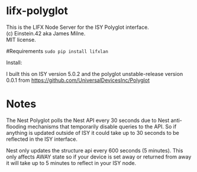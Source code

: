 # lifx-polyglot
This is the LIFX Node Server for the ISY Polyglot interface.  
(c) Einstein.42 aka James Milne.  
MIT license. 

#Requirements
`sudo pip install lifxlan`

Install:


I built this on ISY version 5.0.2 and the polyglot unstable-release version 0.0.1 from 
https://github.com/UniversalDevicesInc/Polyglot

# Notes
The Nest Polyglot polls the Nest API every 30 seconds due to Nest anti-flooding mechanisms that
temporarily disable queries to the API. So if anything is updated outside of ISY it could take
up to 30 seconds to be reflected in the ISY interface.

Nest only updates the structure api every 600 seconds (5 minutes). This only affects AWAY state
so if your device is set away or returned from away it will take up to 5 minutes to reflect in
your ISY node.
